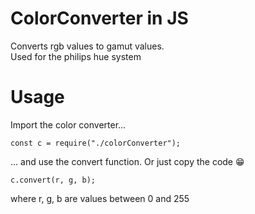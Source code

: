 # ColorConverter in JS
Converts rgb values to gamut values.<br>
Used for the philips hue system

# Usage
Import the color converter...<br>
    
    const c = require("./colorConverter");

... and use the convert function. Or just copy the code :grin:

    c.convert(r, g, b);

where r, g, b are values between 0 and 255